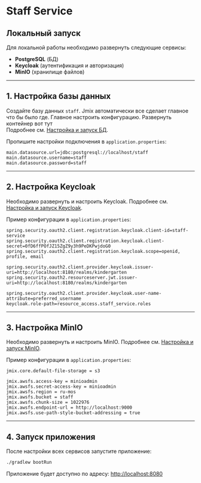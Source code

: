 # Staff Service

## Локальный запуск

Для локальной работы необходимо развернуть следующие сервисы:
- **PostgreSQL** (БД)
- **Keycloak** (аутентификация и авторизация)
- **MinIO** (хранилище файлов)

---

## 1. Настройка базы данных

Создайте базу данных `staff`. Jmix автоматически все сделает главное что бы было где. Главное настроить конфигурацию. Развернуть контейнер вот тут  
Подробнее см. [Настройка и запуск БД](docker/README.MD).

Пропишите настройки подключения в `application.properties`:

```properties
main.datasource.url=jdbc:postgresql://localhost/staff
main.datasource.username=staff
main.datasource.password=staff
```

---

## 2. Настройка Keycloak

Необходимо развернуть и настроить Keycloak.
Подробнее см. [Настройка и запуск Keycloak](../user-service/README.MD).

Пример конфигурации в `application.properties`:

```properties
spring.security.oauth2.client.registration.keycloak.client-id=staff-service
spring.security.oauth2.client.registration.keycloak.client-secret=0fD6ffPOfJZ15ZgZ9y3h9PeDKPwjdoG0
spring.security.oauth2.client.registration.keycloak.scope=openid, profile, email

spring.security.oauth2.client.provider.keycloak.issuer-uri=http://localhost:8180/realms/kindergarten
spring.security.oauth2.resourceserver.jwt.issuer-uri=http://localhost:8180/realms/kindergarten

spring.security.oauth2.client.provider.keycloak.user-name-attribute=preferred_username
keycloak.role-path=resource_access.staff_service.roles
```

---

## 3. Настройка MinIO

Необходимо развернуть и настроить MinIO.
Подробнее см. [Настройка и запуск MinIO](../media-service/README.MD).

Пример конфигурации в `application.properties`:

```properties
jmix.core.default-file-storage = s3

jmix.awsfs.access-key = minioadmin
jmix.awsfs.secret-access-key = minioadmin
jmix.awsfs.region = ru-mos
jmix.awsfs.bucket = staff
jmix.awsfs.chunk-size = 1022976
jmix.awsfs.endpoint-url = http://localhost:9000
jmix.awsfs.use-path-style-bucket-addressing = true
```

---

## 4. Запуск приложения

После настройки всех сервисов запустите приложение:

```bash
./gradlew bootRun
```

Приложение будет доступно по адресу:
[http://localhost:8080](http://localhost:8080)

